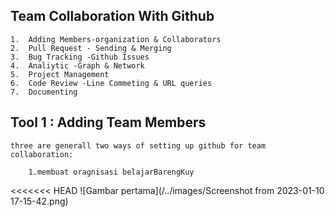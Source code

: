## Team Collaboration With Github

    1.  Adding Members-organization & Collaborators
    2.  Pull Request - Sending & Merging
    3.  Bug Tracking -Github Issues
    4.  Analiytic -Graph & Network
    5.  Project Management
    6.  Code Review -Line Commeting & URL queries
    7.  Documenting

## Tool 1 : Adding Team Members

    three are generall two ways of setting up github for team collaboration:

        1.membuat oragnisasi belajarBarengKuy

<<<<<<< HEAD
![Gambar pertama](/../images/Screenshot from 2023-01-10 17-15-42.png)
